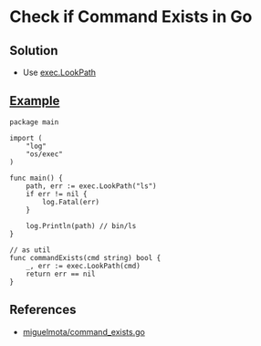 # Check if Command Exists in Go

## Solution
* Use [exec.LookPath](https://pkg.go.dev/os/exec#LookPath)

## [Example](https://pkg.go.dev/os/exec#example-LookPath)
```
package main

import (
	"log"
	"os/exec"
)

func main() {
	path, err := exec.LookPath("ls")
	if err != nil {
		log.Fatal(err)
	}
	
	log.Println(path) // bin/ls
}

// as util
func commandExists(cmd string) bool {
	_, err := exec.LookPath(cmd)
	return err == nil
}
```

## References
* [miguelmota/command_exists.go](https://gist.github.com/miguelmota/ed4ec562b8cd1781e7b20151b37de8a0)
